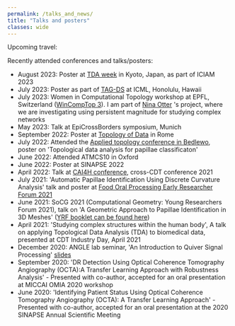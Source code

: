 ```yaml
---
permalink: /talks_and_news/
title: "Talks and posters"
classes: wide
---
```

Upcoming travel:


Recently attended conferences and talks/posters:
- August 2023: Poster at [TDA week](https://sites.google.com/view/tdaweek2023/home?authuser=0) in Kyoto, Japan, as part of ICIAM 2023
- July 2023: Poster as part of [TAG-DS](https://www.tagds.com/events/conference-workshops/tag-ml23) at ICML, Honolulu, Hawaii
- July 2023: Women in Computational Topology workshop at EPFL, Switzerland ([WinCompTop 3](https://bernoulli.epfl.ch/programs/wincomptop-women-in-computational-topology-3/)). I am part of [Nina Otter](https://www.ninaotter.com/) 's project, where we are investigating using persistent magnitude for studying complex networks
- May 2023: Talk at EpiCrossBorders symposium, Munich
- September 2022: Poster at [Topology of Data](https://www.mat.uniroma2.it/Eventi/2022/Topoldata/topoldata.php) in Rome
- July 2022: Attended the [Applied topology conference in Bedlewo](https://www.impan.pl/en/activities/banach-center/conferences/22-appliedtop), poster on 'Topological data analysis for papillae classificaton'
- June 2022: Attended ATMCS10 in Oxford
- June 2022: Poster at SINAPSE 2022
- April 2022: Talk at [CAI4H conference](https://twitter.com/randreeva1/status/1524507297363505166), cross-CDT conference 2021
- July 2021: 'Automatic Papillae Identification Using Discrete Curvature Analysis' talk and poster at  [Food Oral Processing Early Researcher Forum 2021](https://congresos.adeituv.es/FOP_2020/ficha.en.html)
- June 2021: SoCG 2021 (Computational Geometry: Young Researchers Forum 2021),  talk on 'A Geometric Approach to Papillae Identification in 3D Meshes' ([YRF booklet can be found here](https://cse.buffalo.edu/socg21/files/YRF-Booklet.pdf))
- April 2021: 'Studying complex structures within the human body', A talk on applying Topological Data Analysis (TDA) to biomedical data, presented at CDT Industry Day, April 2021
- December 2020: ANGLE lab seminar, 'An Introduction to Quiver Signal Processing' [slides](/assets/slides/Quiver_signal_processing_final.pdf)
- September 2020: 'DR Detection Using Optical Coherence Tomography Angiography (OCTA):A Transfer Learning Approach with Robustness Analysis' - Presented with co-author, accepted for an oral presentation at MICCAI OMIA 2020 workshop
- June 2020: 'Identifying Patient Status Using Optical Coherence Tomography Angiography (OCTA): A Transfer Learning Approach' - Presented with co-author, accepted for an oral presentation at the 2020 SINAPSE Annual Scientific Meeting
